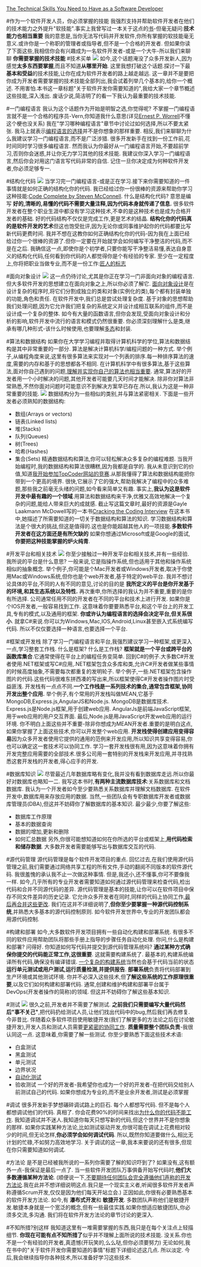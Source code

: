 [The Technical Skills You Need to Have as a Software Developer](https://dzone.com/articles/the-technical-skills-you-need-to-have-as-a-softwar)

#作为一个软件开发人员，你必须掌握的技能
我强烈支持并帮助软件开发者在他们的技术能力之外提升"软技能".事实上我曾写过一本关于这点的[书](http://simpleprogrammer.com/softskills)-但毫无疑问:**技术能力也相当重要**
我的意思是,当你无法写代码并开发软件,你所有掌握的软技能毫无意义.或许你是一个称职的管理者或指导者,但不是一个合格的开发者.
但如果你读了下面这些,我相信你会有兴趣成为一名软件开发者-或是一个大牛-所以我们来聊聊 **你需要掌握的技术技能**
#技术买单
![](https://spzone-simpleprogrammer.netdna-ssl.com/wp-content/uploads/2016/07/Technical-Skills-As-A-Software-Developer-1024x576.png)
如今,这个话题淹没了众多开发新人,因为感觉**太多东西要掌握**,而且不知道**从哪里开始**.
这里我想打破这个话题.探讨一下最**基本和受益**的技术技能,让你在成为软件开发者的路上越走越远.
这一章并不是要把你成为开发者需要掌握的技术技能全部列出,我会试着列举几个基本的,给你一个概述.
不用害怕.本书这一章标题"关于软件开发你需要知道的",我给大家一个章节概述这些技能,深入浅出.
废话少说,简洁明了的看一下我认为最重要的技术技能.

#一门编程语言
我认为这个话题作为开始是明智之选,你觉得呢?
不掌握一门编程语言就不是一个合格的程序员-Vern,你知道我什么意思(详见[Ernest P. Worrell](https://en.wikipedia.org/wiki/Ernest_P._Worrell)不懂这个梗也没关系)
我在"学习哪种编程语言"章节中讨论过如何选择,所以不要太紧张.
我马上就表示[编程语言的选择](https://simpleprogrammer.com/2013/12/02/programming-language-learn/)并不是你想象的那样重要.
相反,我们来聊聊为什么我建议学习一门编程语言,而不是广泛涉猎.
很多开发新手在找到一份工作前,花时间同时学习很多编程语言.
然而我认为你最好从一门编程语言开始,不要超前学习,否则你会迷惑,并让你无力学习其他的技术技能.
我建议你深入学习一门编程语言,然后你会对用这门语言写代码非常的自信.
记住一旦你决定成为何种软件开发者,你必须足够专一.

#结构化代码
![](https://spzone-simpleprogrammer.netdna-ssl.com/wp-content/uploads/2016/07/Depositphotos_25021863_l-2015-1-768x512.jpg)
当学习完一门编程语言-或是正在学习.接下来你需要知道的一件事情就是如何正确的结构化你的代码.
我已经给过你一份很棒的资源来帮助你学习这种技能:[Code Complete by Steven McConnell](http://www.amazon.com/exec/obidos/ASIN/0735619670/makithecompsi-20).
什么是结构化代码?
意思是编写 **好的,清晰的,易懂的代码不需要大量注释,因为代码本身就传递了信息.**
很多软件开发者在整个职业生涯中都没有学习这种技术,不幸的是这种技术也是成为合格开发者的基础.
好的代码结构不仅仅是完成工作,更是艺术的结晶.
**结构化你的代码真的是软件开发的艺术**但这也饱受批评,因为无论你或同事维护起你的代码都要比写新代码更费时间.
我并不想在这教你如何正确结构化你的代码-因为我在上面已经给过你一个很棒的资源了.但你一定要在开始就学会如何编写干净整洁的代码,而不是在之后.
我确信这一点,即使你是个初学者,只要你能写干净整洁易懂,表达自身意义的结构化代码,任何看到你代码的人都觉得你是个有经验的专家.
至少在一定程度上,你将把职业当做专业,而不是一份工作:[匠人的标志](http://www.amazon.com/exec/obidos/ASIN/0137081073/makithecompsi-20)

#面向对象设计
![](https://spzone-simpleprogrammer.netdna-ssl.com/wp-content/uploads/2016/07/OOD-768x768.png)
这一点仍待讨论,尤其是你正在学习一门非面向对象的编程语言.但大多软件开发的思想建立在面向对象之上,所以你必须了解它.
[面向对象设计](http://www.amazon.com/exec/obidos/ASIN/020189551X/makithecompsi-20)是在设计复杂的程序时,将它们分割成独立的类和对象(实例化的类),每个都有封装单独的功能,角色和责任.
在软件开发中,我们总是尝试处理复杂度.
基于对象的思想帮助我们处理问题,因为它允许我们把复杂的系统定义并设计成相互联系的组件,而不是设计成一个复杂的整体.
如今有大量的函数语言,但你会发现,受面向对象设计和分析的影响,软件开发中流行的语言和模式仍然很重要.
你必须深刻理解什么是类,继承有哪几种形式-该什么时候使用,也要理解[多态](https://simpleprogrammer.com/2013/01/13/so-you-think-you-can-polymorph/)和封装.

#算法和数据结构
如果你在大学学习编程并取得计算机科学的学位,算法和数据结构是其中非常重要的一部分.
算法是解决计算机科学/编程问题的一种方式.
举个例子,从编程角度来说,这里有很多算法来实现对一个列表的排序.每一种排序算法的速度,需要的内存和基于的思想都各不相同.
在计算机科学中有很多算法,基于这些算法,面对你自己遇到的问题,[理解并实现你自己的算法也相当重要](https://simpleprogrammer.com/2011/01/08/solving-problems-breaking-it-down/).
通常,算法好的开发者用一个小时解决的问题,其他开发者可能要几天时间才能解决.
除非你对算法非常熟悉,不然你面对问题时可能意识不到解决方案早已存在.所以,我认为这是一种非常重要的技能.
![](https://spzone-simpleprogrammer.netdna-ssl.com/wp-content/uploads/2016/07/Untitled-3-768x432.png)
数据结构分为一些相似的类别,并与算法紧密相关.
下面是一些开发者必须熟知的数据结构:
* 数组(Arrays or vectors)
* 链表(Linked lists)
* 堆(Stacks)
* 队列(Queues)
* 树(Trees)
* 哈希(Hashes)
* 集合(Sets)
精通数据结构和算法,你可以轻松解决众多复杂的编程难题.
当我开始编程时,我的数据结构和算法很糟糕,因为我都是自学的.
我从未意识到它的价值,知道[我开始参加TopCoder网站的竞赛](https://simpleprogrammer.com/2010/04/02/so-you-want-to-become-a-better-programmer-topcoder/).从那我懂得了算法和数据结构能把你带到一个更高的境界.
很快,它展示了它的强大,帮助我解决了编程中的众多难题,那些我之前毫无头绪的问题,如今看来简单又有趣.
事实上,**我认为这是软件开发中最有趣的一个领域**.用算法和数据结构来干净,优雅又高效地解决一个复杂的问题,能给人带来巨大的成就感.
截止写这篇文章时,最好的资源是Gayle Laakmann McDowell写的一本书[Cracking the Coding Interview](http://www.amazon.com/exec/obidos/ASIN/0984782850/makithecompsi-20)
在这本书中,她描述了所需要知道的一切关于数据结构和算法的知识.
学习数据结构和算法是个很大的挑战,但这是值得的.这也是你能超越其他人的一项技能.**多数软件开发者在这方面还是有所欠缺的**
如果你想通过Microsoft或是Google的面试,**你要把这种技能掌握的炉火纯青**.

#开发平台和相关技术
![](https://spzone-simpleprogrammer.netdna-ssl.com/wp-content/uploads/2016/07/Untitled-4-768x432.png)
你至少接触过一种开发平台和相关技术,并有一些经验.
我所说的平台是什么意思?
一般来说,它是指操作系统,但也适用于其他和操作系统相似的抽象概念.
举个例子,你可能是个Mac开发者或Windows开发者,取决于你使用Mac或Windows系统,但你也是个web开发者,基于特定的web平台.
我并不想讨论具体的平台,不同的人有不同的意见,讨论的目的是 **我所定义的平台是你开发基于的环境,和其生态系统以及特性.**
再次重申,你所选择的我认为并不重要,重要的是你有所选择.
公司通常任用不同的开发者在不同的平台和技术上进行开发.
如果你是个IOS开发者,一般容易找到工作.
这意味着你要要熟悉平台,和这个平台上的开发工具,专有的模式,以及通用的框架.
**你或许认为编程语言的选择会决定平台,但关系很小**.
就拿C#来说.你可以为Windows,Mac,IOS,Android,Linux甚至嵌入式系统编写代码.
所以不仅仅要选择一种语言,也要选择一个平台.

#框架或开发栈
除了学习一门编程语言和平台,我强烈建议学习一种框架,或更深入一点,学习整套工作栈.
什么是框架?
什么是工作栈?
**框架就是一个平台或跨平台的函数库集合**.它通常使得在平台上的编程任务变简单.
回到C#的例子.大多数C#开发者使用.NET框架或写C#应用,.NET框架包含众多库和类,允许C#开发者做某些事情的时候高度抽象,不需要每次都重复的发明轮子.
举个例子,一些.NET框架包含操作图片的代码.这些代码很难东拼西凑的写出来,所以框架使得C#开发者操作图片时受益匪浅.
开发栈有一点点不同.**一个工作栈是一系列技术的集合,通常包含框架,协同开发出整个应用.**
举个例子,有个常用的开发栈叫做MEAN,它基于MongoDB,Express.js,AngularJS和Node.js.
MongoDB是数据库技术.
Express.js是Node.js框架,用于创建web应用.
AngularJs是前端JavaScript框架,用于web应用的用户交互界面.
最后,Node.js是用JavaScript开发web应用的运行环境.
你不明白上面这些并不重要-除非你想成为MEAN开发者.重要的是明白这点,如果你掌握了上面这些技术,你可以开发整个web应用.
**开发栈使得创建应用变得容易**因为众多开发者使用它提供的通用的范例来开发应用,所以知识共享变得容易,你也可以确定这一套技术可以协同工作.
学习一套开发栈很有用,因为这意味着你拥有开发完整应用需要的全部技术.很多公司用一套特别的开发栈来开发应用,并寻找熟悉这套开发栈的开发者,得心应手的开发.

#数据库知识
![](https://spzone-simpleprogrammer.netdna-ssl.com/wp-content/uploads/2016/07/Depositphotos_67844789_l-2015-2-768x768.jpg)
尽管最近几年数据库略有变化,我并没有看到数据库走远.所以你最好对数据库也略知一二.
我写这本书时,**有两种主流数据库技术**:关系数据库和文档数据库.
我认为一个开发者如今至少要熟悉关系数据库并理解文档数据库.
在软件开发中,数据库用来存放应用的数据.
当然,一些团队会有专职数据库开发者或数据库管理员(DBA),但这并不妨碍你了解数据库的基本知识.
最少最少,你要了解这些:
* 数据库工作原理
* 基本的数据查询
* 数据的增加,更新和删除
* 如何汇总数据
另外,你很可能想知道如何在你所选的平台或框架上,**用代码检索和储存数据**.
大多数开发者需要能够写出与数据库交互的代码.

#源代码管理
源代码管理是每个软件开发项目的重点.
回忆过去,在我们使用源代码管理之前,我们需要通过网络共享工程的所有文件,手动的翻阅不同版本的软件源代码.
我很羞愧的承认我不止一次做这种事情.
但是,我还小,还不懂事,你可不要像我一样.
如今,几乎所有的专业开发者需要知道如何通过源代码管理来检查代码,检出代码和合并不同源代码的差异.
源代码管理是基本的技能,让你可以在软件项目中保存不同文件差异的历史记录.
它允许众多开发者在同时,同样的代码上协同工作,[最后再合并这些更改](https://simpleprogrammer.com/2010/06/02/merge-in-merge-out/).
我们在这并不详细说明了,**但你至少要掌握一种源代码控制系统**,并熟悉大多基本的源代码控制原则.
如今软件开发世界中,专业的开发团队都会用源代码控制.

#构建和部署
如今,大多数软件开发项目拥有一些自动化构建和部署系统.
有很多不同的软件应用帮助团队将那些手册上指导的步骤任务自动化处理.
你问,什么是构建和部署?
问得好.
你知道如何写代码并提交到源代码管理系统吗?
**通过某种方式确保你提交的代码能正常工作,这很重要**.
这就需要构建系统了.
最基本的,构建系统编译所有代码,确保没有编译错误.
[一个复杂的构建系统](https://simpleprogrammer.com/2010/09/03/one-build-to-rule-them-all/)当然也会基于代码当前的状态 **运行单元测试或用户测试,运行质量检测,并提供报告**.
**部署系统**负责将代码部署到生产环境或其他测试环境.
你并不必深入这些技术,但**了解这些系统的工作原理很重要**,以及它们如何构建和部署代码.
通常,创建和维护构建和部署平台属于DevOps(开发者操作的简称)的领域.
但这并不妨碍你了解这些基本知识.

#测试
![](https://spzone-simpleprogrammer.netdna-ssl.com/wp-content/uploads/2016/07/qka-1024x576.png)
很久之前,开发者并不需要了解测试.
**之前我们只需要编写大量代码然后"事不关己"**,把代码扔给测试人员,让他们找出代码中的bug,然后我们再去修复.
今非昔比.
伴随着众多软件项目使用敏捷开发(我们了解更多的方法论之后在讨论敏捷开发),开发人员和测试人员需要[更紧密的协同工作](https://simpleprogrammer.com/2010/06/16/agile-testing-is-different/).
**质量需要整个团队负责**-我很认同这一点.
这意味着,你需要了解一些测试.
你至少要熟悉下面这些技术术语:
* 白盒测试
* 黑盒测试
* 单元测试
* 边界状况
* [自动化测试](https://simpleprogrammer.com/getting-up-to-bat-series/)
* 验收测试
一个好的开发者-我希望你也成为一个好的开发者-在把代码交给别人前测试自己的代码.
如果你想成为专业的,而不是业余开发者,测试是必须掌握

#调试
很多开发新手梦想碾碎调试路上的巨石.
每个人都想写代码.
但不是每个人都想调试他们的代码.
真相了.
你会花费90%的时间来找出[为什么你的代码不能工作](https://simpleprogrammer.com/2011/06/17/the-debugger-mindset/).
我知道调试并不迷人.我知道你每天只想写新的代码,但这个世界并不是你想象的那样.
如果你实践某种方法论,比如测试驱动开发,你很可能在调试上花费相对较少的时间,但无论怎样,**你必须学会如何调试代码**.
所以,既然你知道要做什么,相比无计划的忙碌,不如努力高效地学习.
关于调试的这一章,我本来要说的还有很多,但现在你只需要知道如何调试.

#方法论
是不是已经被我所说的一系列你需要了解的知识吓到了?
如果没有,这有额外一点-我保证是最后一点了.
当一些软件开发团队万事俱备开始写代码时,**他们大多数遵循某种方法论**.
(顺便说一下,[不要期待任何团队会完全遵循他们声称的开发方法论](https://simpleprogrammer.com/2010/04/07/dont-go-chasing-waterfalls-mini-waterfall-vs-agile/).我在此并不想详细说明这点.我只是一个现实主义者,听闻很多软件开发者声称遵循Scrum开发,仅仅是因为他们每天开站立会.)
正因如此,你很有必要熟悉基本的软件开发方法论.
如今,有 **瀑布式开发**和 **敏捷开发**.
多数团队声称他们是敏捷开发.敏捷本身就是一个宽泛的概念,但有一些最佳实践.如果你想适应敏捷团队,你必须多交流,多沟通.
我们将在软件开发方法论的章节讨论的更深入.

#不知所措?别这样
我知道这里有一堆需要掌握的东西,我只是在每个关注点上轻描细节.
**你现在可能有点不知所措了**似乎并不理解上面所说的技术技能.
没关系.你也不是一个有经验的开发者,真遗憾(开玩笑的,么么哒,但你必须要努力)
无论如何,我在书中的"关于软件开发你需要知道的事情"标题下详细论述这几点.
所以淡定.
今后,我会继续指导你各种技术,所以准备好学习这些技术.
